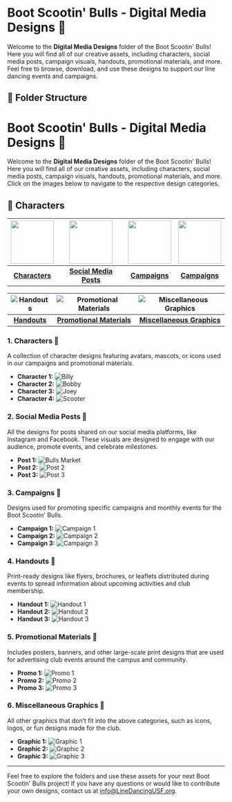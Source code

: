 # Boot Scootin' Bulls - Digital Media Designs 🎨

Welcome to the **Digital Media Designs** folder of the Boot Scootin' Bulls! Here you will find all of our creative assets, including characters, social media posts, campaign visuals, handouts, promotional materials, and more. Feel free to browse, download, and use these designs to support our line dancing events and campaigns.

## 📁 Folder Structure


# Boot Scootin' Bulls - Digital Media Designs 🎨

Welcome to the **Digital Media Designs** folder of the Boot Scootin' Bulls! Here you will find all of our creative assets, including characters, social media posts, campaign visuals, handouts, promotional materials, and more. Click on the images below to navigate to the respective design categories.

## 📁 Characters

| <img src="https://github.com/WTPGaming/BootScootinBulls/blob/main/Design/Characters/Billy/Exports/Billy_72ppi.png?raw=true" width="100"> | <img src="https://github.com/WTPGaming/BootScootinBulls/blob/main/Design/Characters/Bobby/Exports/Bobby_72ppi.png?raw=true" width="100"> | <img src="https://github.com/WTPGaming/BootScootinBulls/blob/main/Design/Characters/Joey/Exports/Joey_72ppi.png?raw=true" width="100"> | <img src="https://github.com/WTPGaming/BootScootinBulls/blob/main/Design/Characters/Scooter/Exports/Scooter_72ppi.png?raw=true" width="100"> |
|:------------------------------------------:|:----------------------------------------------:|:---------------------------------------:|:---------------------------------------:|
| [**Characters**](characters/)              | [**Social Media Posts**](social_media/)         | [**Campaigns**](campaigns/)             | [**Campaigns**](campaigns/)             |

| ![Handouts](handouts/handout_1.png) | ![Promotional Materials](promotional_materials/promo_1.png) | ![Miscellaneous Graphics](miscellaneous/graphic_1.png) |
|:-----------------------------------:|:-----------------------------------------------------------:|:-------------------------------------------------------:|
| [**Handouts**](handouts/)           | [**Promotional Materials**](promotional_materials/)          | [**Miscellaneous Graphics**](miscellaneous/)            |



















### 1. Characters 👥
A collection of character designs featuring avatars, mascots, or icons used in our campaigns and promotional materials.

- **Character 1:** ![Billy](Characters/Billy/Exports/Billy_72ppi.png)
- **Character 2:** ![Bobby](Characters/Bobby/Exports/Bobby_72ppi.png)
- **Character 3:** ![Joey](Characters/Joey/Exports/Joey_72ppi.png)
- **Character 4:** ![Scooter](Characters/Scooter/Exports/Scooter_72ppi.png)

### 2. Social Media Posts 📱
All the designs for posts shared on our social media platforms, like Instagram and Facebook. These visuals are designed to engage with our audience, promote events, and celebrate milestones.

- **Post 1:** ![Bulls Market](Bulls%20Market/Exports/Bulls_Market_72ppi.png)
- **Post 2:** ![Post 2](social_media/post_2.png)
- **Post 3:** ![Post 3](social_media/post_3.png)

### 3. Campaigns 🎯
Designs used for promoting specific campaigns and monthly events for the Boot Scootin' Bulls.

- **Campaign 1:** ![Campaign 1](campaigns/campaign_1.png)
- **Campaign 2:** ![Campaign 2](campaigns/campaign_2.png)
- **Campaign 3:** ![Campaign 3](campaigns/campaign_3.png)

### 4. Handouts 📄
Print-ready designs like flyers, brochures, or leaflets distributed during events to spread information about upcoming activities and club membership.

- **Handout 1:** ![Handout 1](handouts/handout_1.png)
- **Handout 2:** ![Handout 2](handouts/handout_2.png)
- **Handout 3:** ![Handout 3](handouts/handout_3.png)

### 5. Promotional Materials 📢
Includes posters, banners, and other large-scale print designs that are used for advertising club events around the campus and community.

- **Promo 1:** ![Promo 1](promotional_materials/promo_1.png)
- **Promo 2:** ![Promo 2](promotional_materials/promo_2.png)
- **Promo 3:** ![Promo 3](promotional_materials/promo_3.png)

### 6. Miscellaneous Graphics 🎨
All other graphics that don’t fit into the above categories, such as icons, logos, or fun designs made for the club.

- **Graphic 1:** ![Graphic 1](miscellaneous/graphic_1.png)
- **Graphic 2:** ![Graphic 2](miscellaneous/graphic_2.png)
- **Graphic 3:** ![Graphic 3](miscellaneous/graphic_3.png)

---

Feel free to explore the folders and use these assets for your next Boot Scootin' Bulls project! If you have any questions or would like to contribute your own designs, contact us at [info@LineDancingUSF.org](mailto:info@LineDancingUSF.org).

